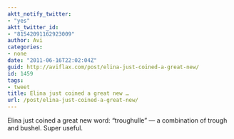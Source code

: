 ```yaml
---
aktt_notify_twitter:
- "yes"
aktt_twitter_id:
- "81542091162923009"
author: Avi
categories:
- none
date: "2011-06-16T22:02:04Z"
guid: http://aviflax.com/post/elina-just-coined-a-great-new/
id: 1459
tags:
- tweet
title: Elina just coined a great new …
url: /post/elina-just-coined-a-great-new/
---
```

Elina just coined a great new word: “troughulle” — a combination of trough and bushel. Super useful.